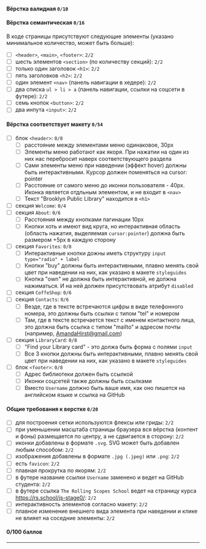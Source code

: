 #### Вёрстка валидная `0/10`

#### Вёрстка семантическая `0/16`

В коде страницы присутствуют следующие элементы (указано минимальное количество, может быть больше):

- [ ] `<header>`, `<main>`, `<footer>`: `2/2`
- [ ] шесть элементов `<section>` (по количеству секций): `2/2`
- [ ] только один заголовок `<h1>`: `2/2`
- [ ] пять заголовков `<h2>`: `2/2`
- [ ] один элемент `<nav>` (панель навигации в хедере): `2/2`
- [ ] два списка `ul > li > a` (панель навигации, ссылки на соцсети в футере): `2/2`
- [ ] семь кнопок `<button>`: `2/2`
- [ ] два инпута `<input>`: `2/2`

#### Вёрстка соответствует макету `0/54`

- [ ] блок `<header>`: `0/8`
  - [ ] расстояние между элементами меню одинаковое, 30px
  - [ ] Элементы меню работают как якоря. При нажатии на один из них нас перебросит наверх соответствующего раздела
  - [ ] Сами элементы меню при наведении (эффект hover) должны быть интерактивными. Курсор должен поменяться на cursor: pointer
  - [ ] Расстояние от самого меню до иконки пользователя - 40px. Иконка является отдльным элементом, и не входит в `<nav>`
  - [ ] Текст "Brooklyn Public Library" находится в `<h1>`
- [ ] секция `Welcome`: `0/4`
- [ ] секция `About`: `0/6`
  - [ ] Расстояния между кнопками пагинации 10px
  - [ ] Кнопки хоть и имеют вид круга, но интерактивная область (область нажатия, выделяемая `cursor:pointer`) должна быть размером +5px в каждую сторону
- [ ] секция `Favorites`: `0/8`
  - [ ] Интерактивные кнопки дожны иметь структуру `input type="radio" + label`
  - [ ] Кнопки "buy" должны быть интерактивными, плавно менять свой цвет при наведении на них, как указано в макете `styleguides`
  - [ ] Кнопка "own" не должна быть интерактивной, не должна нажиматься. И на ней должен присутствовать атрибут `disabled`
- [ ] секция `CoffeShop`: `0/6`
- [ ] секция `Contacts`: `0/6`
  - [ ] Везде, где в тексте встречаются цифры в виде телефонного номера, это должны быть ссылки с типом "tel" и номером
  - [ ] Там, где в тексте встречается текст с именем контактного лица, это должна быть ссылка с типом "mailto" и адресом почты (например, AmandaHirst@gmail.com)
- [ ] секция `LibraryCard`: `0/8`
  - [ ] "Find your Library card" - это должа быть форма с полями `input`
  - [ ] Все 3 кнопки должны быть интерактивными, плавно менять свой цвет при наведении на них, как указано в макете `styleguides`
- [ ] блок `<footer>`: `0/8`
  - [ ] Адрес библиотеки должен быть ссылкой
  - [ ] Иконки соцсетей также должны быть ссылками
  - [ ] Вместо `Username` должно быть ваше имя, как оно пишется на английском языке и ссылка на GitHub

#### Общие требования к верстке `0/20`

- [ ] для построения сетки используются флексы или гриды: `2/2`
- [ ] при уменьшении масштаба страницы браузера вся вёрстка (контент и фоны) размещается по центру, а не сдвигается в сторону: `2/2`
- [ ] иконки добавлены в формате `.svg`. SVG может быть добавлен любым способом: `2/2`
- [ ] изображения добавлены в формате `.jpg (.jpeg)` или `.png`: `2/2`
- [ ] есть `favicon`: `2/2`
- [ ] плавная прокрутка по якорям: `2/2`
- [ ] в футере название ссылки `Username` заменено и ведет на GitHub студента: `2/2`
- [ ] в футере ссылка `The Rolling Scopes School` ведет на страницу курса https://rs.school/js-stage0/: `2/2`
- [ ] интерактивность элементов согласно макету: `2/2`
- [ ] плавное изменение внешнего вида элемента при наведении и клике не влияет на соседние элементы: `2/2`

#### 0/100 баллов

---

